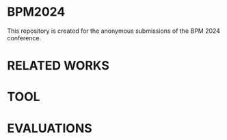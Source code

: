 # BPM2024
This repository is created for the anonymous submissions of the BPM 2024 conference.

# RELATED WORKS

# TOOL

# EVALUATIONS
